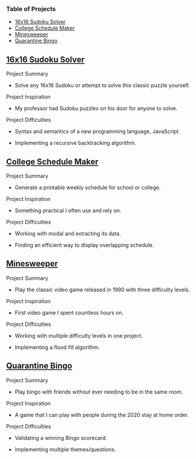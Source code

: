 ### Table of Projects
- [16x16 Sudoku Solver](https://steven-phun.github.io/Steven-Phun/16x16-Sudoku-Solver)
- [College Schedule Maker](https://steven-phun.github.io/Steven-Phun/College-Schedule-Maker)
- [Minesweeper](https://steven-phun.github.io/Steven-Phun/Minesweeper)
- [Quarantine Bingo](https://steven-phun.github.io/Steven-Phun/Quarantine-Bingo)

## [16x16 Sudoku Solver](https://steven-phun.github.io/Steven-Phun/16x16-Sudoku-Solver)

Project Summary

- Solve any 16x16 Sudoku or attempt to solve this classic puzzle yourself.

Project Inspiration 

- My professor had Sudoku puzzles on his door for anyone to solve.

Project Difficulties

- Syntax and semantics of a new programming language, JavaScript.

- Implementing a recursive backtracking algorithm.

## [College Schedule Maker](https://steven-phun.github.io/Steven-Phun/College-Schedule-Maker)

Project Summary

- Generate a printable weekly schedule for school or college. 

Project Inspiration 

- Something practical I often use and rely on.

Project Difficulties

- Working with modal and extracting its data. 

- Finding an efficient way to display overlapping schedule.

## [Minesweeper](https://steven-phun.github.io/Steven-Phun/Minesweeper)

Project Summary

- Play the classic video game released in 1990 with three difficulty levels.

Project Inspiration 

- First video game I spent countless hours on.

Project Difficulties

- Working with multiple difficulty levels in one project.

- Implementing a flood fill algorithm.

## [Quarantine Bingo](https://steven-phun.github.io/Steven-Phun/Quarantine-Bingo)

Project Summary

- Play bingo with friends without ever needing to be in the same room.

Project Inspiration 

- A game that I can play with people during the 2020 stay at home order. 

Project Difficulties

- Validating a winning Bingo scorecard.

- Implementing multiple themes/questions. 
